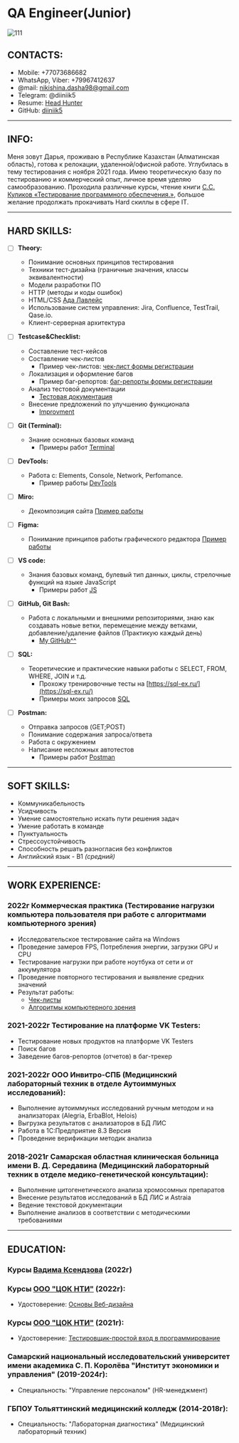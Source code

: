 # QA Engineer(Junior)
![111](https://user-images.githubusercontent.com/92800961/202140041-710e96d3-e9f6-489a-821b-06bf8d44a8e0.png)  



## CONTACTS: 
- Mobile: +77073686682
- WhatsApp, Viber: +79967412637
- @mail: nikishina.dasha98@gmail.com 
- Telegram: @diiniik5
- Resume: [Head Hunter](https://hh.kz/resume/9e288c2eff0b7481350039ed1f52615855534d)
- GitHub: [diiniik5](https://github.com/diiniik5)

---

## INFO:
Меня зовут Дарья, проживаю в Республике Казахстан (Алматинская область), готова к релокации, удаленной/офисной работе. Углубилась в тему тестирования с ноября 2021 года. Имею теоретическую базу по тестированию и коммерческий опыт, личное время уделяю самообразованию. Проходила различные курсы, чтение книги [C.С. Куликов «Тестирование программного обеспечения.»](https://svyatoslav.biz/software_testing_book/), большое желание продолжать прокачивать Hard скиллы в сфере IT.


---

## HARD SKILLS:
- [ ] **Theory:**
  - Понимание основных принципов тестирования
  - Техники тест-дизайна (граничные значения, классы эквивалентности)
  - Модели разработки ПО
  - HTTP (методы и коды ошибок)
  - HTML/CSS [Ада Лавлейс](https://github.com/diiniik5/HTML.git)
  - Использование систем управления: Jira, Confluence, TestTrail, Qase.io.
  - Клиент-серверная архитектура

- [ ] **Testcase&Checklist:**
  - Составление тест-кейсов
  - Составление чек-листов
    - Пример чек-листов: [чек-лист формы регистрации](https://docs.google.com/spreadsheets/d/1nNi7k8aUYNtdBYrfcbWd1Qh5xUI7wgwrNdRxgLXX_Ok/edit?usp=sharing)
  - Локализация и оформление багов
    - Пример баг-репортов: [баг-репорты формы регистрации](https://docs.google.com/spreadsheets/d/1nNi7k8aUYNtdBYrfcbWd1Qh5xUI7wgwrNdRxgLXX_Ok/edit#gid=1053810103)
  - Анализ тестовой документации
    - [Тестовая документация](https://docs.google.com/document/d/1RFwxdivPcENf1tOFSpF1ZEXwvCMOX_bZIvEk0fYi2Ko/edit?usp=sharing)
  - Внесение предложений по улучшению функционала
    - [Improvment](https://docs.google.com/spreadsheets/d/1nNi7k8aUYNtdBYrfcbWd1Qh5xUI7wgwrNdRxgLXX_Ok/edit?usp=sharing)

-  [ ] **Git (Terminal):**
  - Знание основных базовых команд
    - Примеры работ [Terminal](https://github.com/diiniik5/Terminal.git)

- [ ] **DevTools:**
  - Работа с: Elements, Console, Network, Perfomance.
    - Пример работы [DevTools](https://drive.google.com/file/d/1MF05ASFqF9vZdDsNmCcE6iBQApKO0Rg_/view?usp=share_link)

- [ ] **Miro:**
  - Декомпозиция сайта [Пример работы](https://drive.google.com/file/d/1yIZFTNoe9oNlYppqvW0URV_TIpkBkAyR/view?usp=share_link)
  
- [ ] **Figma:**
  - Понимание принципов работы графического редактора [Пример работы](https://www.figma.com/file/yggyoTVdC6qneKH9JhA86J/Untitled?node-id=0%3A1&t=ZuxmzsZy6jULLWtG-0)

- [ ] **VS code:** 
  - Знания базовых команд, булевый тип данных, циклы, стрелочные функций на языке JavaScript
    - Примеры работ [JS](https://github.com/diiniik5/JS.git)

- [ ] **GitHub, Git Bash:**
  - Работа с локальными и внешними репозиториями, знаю как создавать новые ветки, перемещение между ветками, добавление/удаление файлов (Практикую каждый день)
    - [My GitHub^^](https://github.com/diiniik5)

- [ ] **SQL:**
  - Теоретические и практические навыки работы с SELECT, FROM, WHERE, JOIN и т.д.
    - Прохожу тренировочные тесты на [https://sql-ex.ru/](https://sql-ex.ru/)
    - Примеры моих запросов [SQL](https://github.com/diiniik5/SQL.git) 

- [ ] **Postman:**
  - Отправка запросов (GET;POST)
  - Понимание содержания запроса/ответа
  - Работа с окружением
  - Написание несложных автотестов 
    - Примеры работ [Postman](https://github.com/diiniik5/Postman.git)

---

## SOFT SKILLS:
- Коммуникабельность
- Усидчивость
- Умение самостоятельно искать пути решения задач
- Умение работать в команде
- Пунктуальность
- Стрессоустойчивость
- Способность решать разногласия без конфликтов
- Английский язык - В1 *(средний)*

---

## WORK EXPERIENCE:

### 2022г Коммерческая практика (Тестирование нагрузки компьютера пользователя при работе с алгоритмами компьютерного зрения)
- Исследовательское тестирование сайта на Windows
- Проведение замеров FPS, Потребления энергии, загрузки GPU и CPU
- Тестирование нагрузки при работе ноутбука от сети и от аккумулятора
- Проведение повторного тестирования и выявление средних значений
- Результат работы: 
   - [Чек-листы](https://docs.google.com/spreadsheets/d/1-HRqw6QFW1jmKinDohkrb7oQFowjZBzxWXDEedA4ong/edit?usp=sharing) 
   - [Алгоритмы компьютерного зрения](https://docs.google.com/spreadsheets/d/1AEOrkh0YHQ5YIPXNTc2FQHzQq6NwmIHaYnLzdGcf-5I/edit?usp=sharing)
  
### 2021-2022г Тестирование на платформе VK Testers:
- Тестирование новых продуктов на платформе VK Testers
- Поиск багов
- Заведение багов-репортов (отчетов) в баг-трекер

### 2021-2022г ООО Инвитро-СПБ (Медицинский лабораторный техник в отделе Аутоиммуных исследований):
- Выполнение аутоиммуных исследований ручным методом и на анализаторах (Alegria, ErbaBlot, Helois)
- Выгрузка результатов с анализаторов в БД ЛИС
- Работа в 1С:Предприятие 8.3 Версия
- Проведение верификации методик анализа

### 2018-2021г Самарская областная клиническая больница имени В. Д. Середавина (Медицинский лабораторный техник в отделе медико-генетической консультации):
- Выполнение цитогенетического анализа хромосомных препаратов
- Внесение результатов исследований в БД ЛИС и Astraia
- Ведение текстовой документации
- Выполнение анализов в соответствии с методическими требованиями

---

## EDUCATION:

### Курсы [Вадима Ксендзова](https://ksendzov.com/) (2022г)

### Курсы [OOO "ЦОК НТИ"](https://nti-center.ru/) (2022г):
- Удостоверение: [Основы Веб-дизайна](https://drive.google.com/file/d/1NbcQlC0at99bzZONa66mZaseK_rTG76E/view?usp=share_link)

### Курсы [OOO "ЦОК НТИ"](https://nti-center.ru/) (2021г):
- Удостоверение: [Тестировщик-простой вход в программирование](https://drive.google.com/file/d/1_9tF9Ig-7thTyGkQDrS_p9ZCM52y9gqG/view?usp=share_link)

### Самарский национальный исследовательский университет имени академика С. П. Королёва "Институт экономики и управления" (2019-2024г):
- Специальность: "Управление персоналом" (HR-менеджмент)

### ГБПОУ Тольяттинский медицинский колледж (2014-2018г): 
- Специальность: "Лабораторная диагностика" (Медицинский лабораторный техник)

